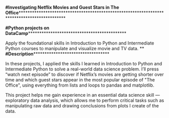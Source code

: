 ****#Investigating Netflix Movies and Guest Stars in The Office************************************************************************************************


**#Python projects on DataCamp**********************************************

Apply the foundational skills in Introduction to Python and Intermediate Python courses to manipulate and visualize movie and TV data.
**
**#Description************************************

In these projects, I applied the skills I learned in Introduction to Python and Intermediate Python to solve a real-world data science problem. I’ll press “watch next episode” to discover if Netflix’s movies are getting shorter over time and which guest stars appear in the most popular episode of "The Office", using everything from lists and loops to pandas and matplotlib.

This project helps me gain experience in an essential data science skill — exploratory data analysis, which allows me to perform critical tasks such as manipulating raw data and drawing conclusions from plots I create of the data.
